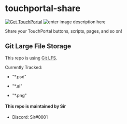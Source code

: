 # touchportal-share
 [![Get TouchPortal](https://img.shields.io/badge/-Get%20TouchPortal-888888.svg?style=for-the-badge&logo=data:image/png;base64,iVBORw0KGgoAAAANSUhEUgAAAA4AAAAOCAQAAAC1QeVaAAAAw0lEQVQY023PIUtDYRQG4MNATeIw2ZSBTZZWNKhh2mQI/hTBnzBhtxkMJv+ExTRwoCbBYnJi0CYIToR5fQzfvTi9vqe8nKecE0IITUduvRm5c2ItbUOoyeRyfZmec584NZ1wz7ULq/btCGHFEFnCNOt4KXoHr5PYxnvRNzH+H+cMcFbFWYeeMLRYxSU866qXr0zijGW1chfCvEaBHw5sWDD1g/dy29pSRnJ9x7YS3uDBrt8ZJGwZ4/EPXpUHdX1V5lJ8A9yzHDLgoQwkAAAAAElFTkSuQmCC&?link=https://www.touch-portal.com&link=https://www.touch-portal.com&labelColor=2a2a2a)](https://www.touch-portal.com) ![enter image description here](https://img.shields.io/github/last-commit/S-i-r/touchportal-share.svg?style=for-the-badge)

Share your TouchPortal buttons, scripts, pages, and so on!

  
  

## Git Large File Storage

This repo is using [Git LFS](https://git-lfs.github.com/).

  

Currently Tracked:

* "*.psd"

* "*.ai"

* "*.png"

  
  

#### This repo is maintained by **Sir**

  

* Discord: Sir#0001